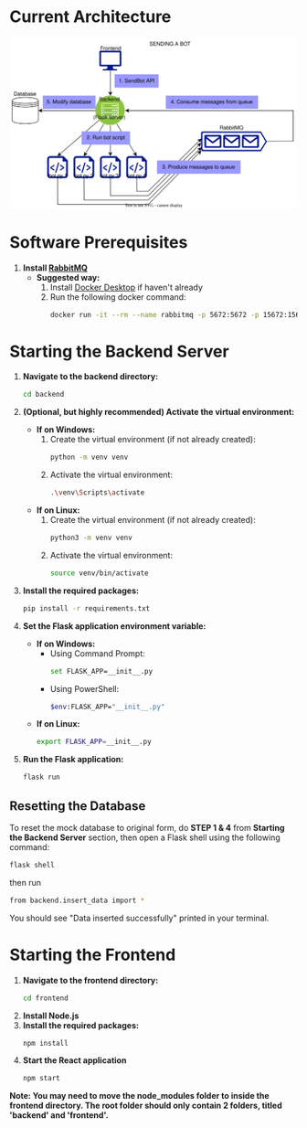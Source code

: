 # Current Architecture

![Software Architecture Diagram](architecture.drawio.svg)

# Software Prerequisites

1. **Install [RabbitMQ](https://www.rabbitmq.com/docs/download)**
   - **Suggested way:**
     1. Install [Docker Desktop](https://www.docker.com/products/docker-desktop/) if haven't already
     2. Run the following docker command:
        ```sh
        docker run -it --rm --name rabbitmq -p 5672:5672 -p 15672:15672 rabbitmq:3.13-management
        ```

# Starting the Backend Server

1. **Navigate to the backend directory:**

   ```sh
   cd backend
   ```

2. **(Optional, but highly recommended) Activate the virtual environment:**

   - **If on Windows:**
     1. Create the virtual environment (if not already created):
        ```sh
        python -m venv venv
        ```
     2. Activate the virtual environment:
        ```sh
        .\venv\Scripts\activate
        ```
   - **If on Linux:**
     1. Create the virtual environment (if not already created):
        ```sh
        python3 -m venv venv
        ```
     2. Activate the virtual environment:
        ```sh
        source venv/bin/activate
        ```

3. **Install the required packages:**

   ```sh
   pip install -r requirements.txt
   ```

4. **Set the Flask application environment variable:**

   - **If on Windows:**
     - Using Command Prompt:
       ```sh
       set FLASK_APP=__init__.py
       ```
     - Using PowerShell:
       ```sh
       $env:FLASK_APP="__init__.py"
       ```
   - **If on Linux:**
     ```sh
     export FLASK_APP=__init__.py
     ```

5. **Run the Flask application:**
   ```sh
   flask run
   ```

## Resetting the Database

To reset the mock database to original form, do **STEP 1 & 4** from **Starting the Backend Server** section, then open a Flask shell using the following command:

```sh
flask shell
```

then run

```sh
from backend.insert_data import *
```

You should see "Data inserted successfully" printed in your terminal.

# Starting the Frontend

1. **Navigate to the frontend directory:**
   ```sh
   cd frontend
   ```
2. **Install Node.js**
3. **Install the required packages:**
   ```sh
   npm install
   ```
4. **Start the React application**
   ```sh
   npm start
   ```

**Note: You may need to move the node_modules folder to inside the frontend directory. The root folder should only contain 2 folders, titled 'backend' and 'frontend'.**
